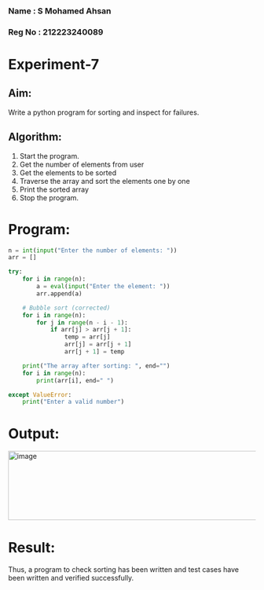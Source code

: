 ### Name : S Mohamed Ahsan
### Reg No : 212223240089

# Experiment-7
## Aim:

Write a python program for sorting and inspect for failures. 

## Algorithm:

1. Start the program.
2. Get the number of elements from user
3. Get the elements to be sorted
4. Traverse the array and sort the elements one by one
5. Print the sorted array
6. Stop the program. 
# Program:

```python
n = int(input("Enter the number of elements: "))  
arr = []  

try:  
    for i in range(n):  
        a = eval(input("Enter the element: "))  
        arr.append(a)  

    # Bubble sort (corrected)
    for i in range(n):  
        for j in range(n - i - 1):  
            if arr[j] > arr[j + 1]:  
                temp = arr[j]  
                arr[j] = arr[j + 1]  
                arr[j + 1] = temp  

    print("The array after sorting: ", end="")  
    for i in range(n):  
        print(arr[i], end=" ")  

except ValueError:  
    print("Enter a valid number")
```
# Output:

<img width="549" height="141" alt="image" src="https://github.com/user-attachments/assets/671e1ef0-a7e2-4fb6-be4f-af204e98ea30" />

# Result:
Thus, a program to check sorting has been written and test cases have been written and verified successfully.

